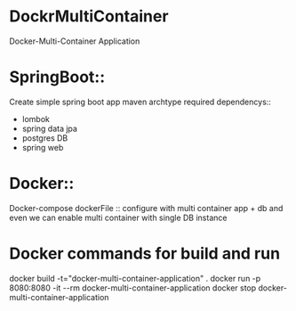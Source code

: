 # DockrMultiContainer
Docker-Multi-Container Application

# SpringBoot::
Create simple spring boot app maven archtype
required dependencys::
- lombok
- spring data jpa
- postgres DB
- spring web

# Docker::
Docker-compose
dockerFile :: configure with multi container app + db and even we can enable multi container with single DB instance

# Docker commands for build and run
docker build -t="docker-multi-container-application" .
docker run -p 8080:8080 -it --rm docker-multi-container-application
docker stop docker-multi-container-application
